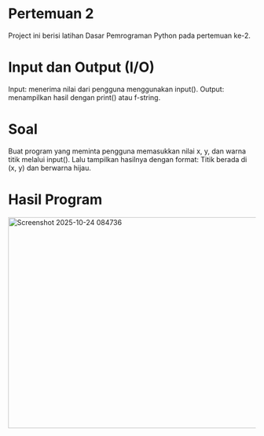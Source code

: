 # Pertemuan 2
Project ini berisi latihan Dasar Pemrograman Python pada pertemuan ke-2.

# Input dan Output (I/O)
Input: menerima nilai dari pengguna menggunakan input().
Output: menampilkan hasil dengan print() atau f-string.

# Soal
Buat program yang meminta pengguna memasukkan nilai x, y, dan warna titik melalui input(). Lalu tampilkan hasilnya dengan format: Titik berada di (x, y) dan berwarna hijau.

# Hasil Program
<img width="716" height="429" alt="Screenshot 2025-10-24 084736" src="https://github.com/user-attachments/assets/c719bf75-4cbb-4c7b-86a8-91782b2b0d23" />
